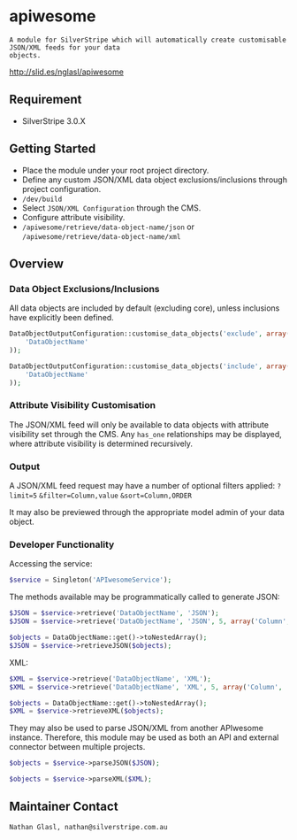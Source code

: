 # apiwesome

	A module for SilverStripe which will automatically create customisable JSON/XML feeds for your data
	objects.

http://slid.es/nglasl/apiwesome

## Requirement

* SilverStripe 3.0.X

## Getting Started

* Place the module under your root project directory.
* Define any custom JSON/XML data object exclusions/inclusions through project configuration.
* `/dev/build`
* Select `JSON/XML Configuration` through the CMS.
* Configure attribute visibility.
* `/apiwesome/retrieve/data-object-name/json` or `/apiwesome/retrieve/data-object-name/xml`

## Overview

### Data Object Exclusions/Inclusions

All data objects are included by default (excluding core), unless inclusions have explicitly been defined.

```php
DataObjectOutputConfiguration::customise_data_objects('exclude', array(
	'DataObjectName'
));
```

```php
DataObjectOutputConfiguration::customise_data_objects('include', array(
	'DataObjectName'
));
```

### Attribute Visibility Customisation

The JSON/XML feed will only be available to data objects with attribute visibility set through the CMS. Any `has_one` relationships may be displayed, where attribute visibility is determined recursively.

### Output

A JSON/XML feed request may have a number of optional filters applied: `?limit=5` `&filter=Column,value` `&sort=Column,ORDER`

It may also be previewed through the appropriate model admin of your data object.

### Developer Functionality

Accessing the service:

```php
$service = Singleton('APIwesomeService');
```

The methods available may be programmatically called to generate JSON:

```php
$JSON = $service->retrieve('DataObjectName', 'JSON');
$JSON = $service->retrieve('DataObjectName', 'JSON', 5, array('Column', 'value'), array('Column', 'ORDER'));
```

```php
$objects = DataObjectName::get()->toNestedArray();
$JSON = $service->retrieveJSON($objects);
```

XML:

```php
$XML = $service->retrieve('DataObjectName', 'XML');
$XML = $service->retrieve('DataObjectName', 'XML', 5, array('Column', 'value'), array('Column', 'ORDER'));
```

```php
$objects = DataObjectName::get()->toNestedArray();
$XML = $service->retrieveXML($objects);
```

They may also be used to parse JSON/XML from another APIwesome instance. Therefore, this module may be used as both an API and external connector between multiple projects.

```php
$objects = $service->parseJSON($JSON);
```

```php
$objects = $service->parseXML($XML);
```

## Maintainer Contact

	Nathan Glasl, nathan@silverstripe.com.au
